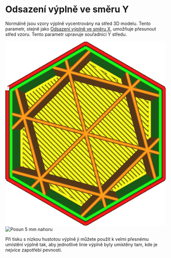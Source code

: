 Odsazení výplně ve směru Y
====
Normálně jsou vzory výplně vycentrovány na střed 3D modelu. Tento parametr, stejně jako [Odsazení výplně ve směru X](infill_offset_x.md), umožňuje přesunout střed vzoru. Tento parametr upravuje souřadnici Y středu.

![Výplň je vystředěna](../../../articles/images/infill_offset_xy_0.png)
![Posun 5 mm nahoru](../../../articles/images/infill_offset_y_5.png)

Při tisku s nízkou hustotou výplně ji můžete použít k velmi přesnému umístění výplně tak, aby jednotlivé linie výplně byly umístěny tam, kde je nejvíce zapotřebí pevnosti.
